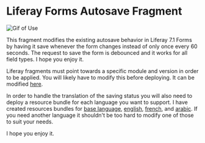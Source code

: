 # Liferay Forms Autosave Fragment

![Gif of Use](https://media.giphy.com/media/1AfITT7a6wBMoJmnEn/giphy.gif)

This fragment modifies the existing autosave behavior in Liferay 7.1 Forms by having it save whenever the form changes instead of only once every 60 seconds. The request to save the form is debounced and it works for all field types. I hope you enjoy it.

Liferay fragments must point towards a specific module and version in order to be applied. You will likely have to modify this before deploying. It can be modified [here](https://github.com/ethib137/form-autosave-fragment/blob/master/bnd.bnd#L4).

In order to handle the translation of the saving status you will also need to deploy a resource bundle for each language you want to support. I have created resources bundles for [base language](https://github.com/ethib137/form-autosave-resource-bundle), [english](https://github.com/ethib137/form-autosave-en-resource-bundle), [french](https://github.com/ethib137/form-autosave-fr-resource-bundle), and [arabic](https://github.com/ethib137/form-autosave-ar-resource-bundle). If you need another language it shouldn't be too hard to modify one of those to suit your needs. 

I hope you enjoy it.
